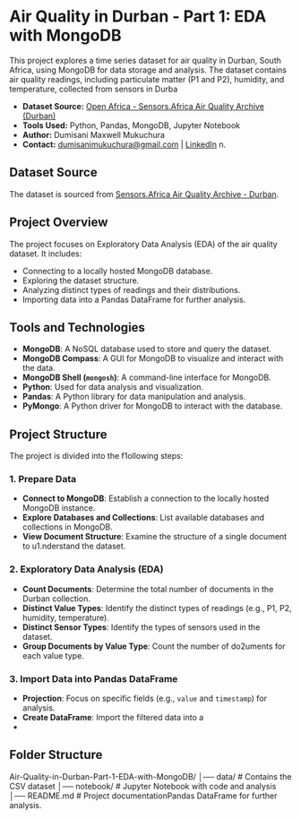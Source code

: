 # Air Quality in Durban - Part 1: EDA with MongoDB

This project explores a time series dataset for air quality in Durban, South Africa, using MongoDB for data storage and analysis. The dataset contains air quality readings, including particulate matter (P1 and P2), humidity, and temperature, collected from sensors in Durba

- **Dataset Source:** [Open Africa - Sensors.Africa Air Quality Archive (Durban)](https://open.africa/dataset/sensorsafrica-airquality-archive-durban)
- **Tools Used:** Python, Pandas, MongoDB, Jupyter Notebook
- **Author:** Dumisani Maxwell Mukuchura
- **Contact:** dumisanimukuchura@gmail.com | [LinkedIn](https://www.linkedin.com/in/dumisani-maxwell-mukuchura-4859b7170/)
n.

## Dataset Source
The dataset is sourced from [Sensors.Africa Air Quality Archive - Durban](https://open.africa/dataset/sensorsafrica-airquality-archive-durban).

## Project Overview
The project focuses on Exploratory Data Analysis (EDA) of the air quality dataset. It includes:
- Connecting to a locally hosted MongoDB database.
- Exploring the dataset structure.
- Analyzing distinct types of readings and their distributions.
- Importing data into a Pandas DataFrame for further analysis.

## Tools and Technologies
- **MongoDB**: A NoSQL database used to store and query the dataset.
- **MongoDB Compass**: A GUI for MongoDB to visualize and interact with the data.
- **MongoDB Shell (`mongosh`)**: A command-line interface for MongoDB.
- **Python**: Used for data analysis and visualization.
- **Pandas**: A Python library for data manipulation and analysis.
- **PyMongo**: A Python driver for MongoDB to interact with the database.

## Project Structure
The project is divided into the f1ollowing steps:

### 1. Prepare Data
- **Connect to MongoDB**: Establish a connection to the locally hosted MongoDB instance.
- **Explore Databases and Collections**: List available databases and collections in MongoDB.
- **View Document Structure**: Examine the structure of a single document to u1.nderstand the dataset.

### 2. Exploratory Data Analysis (EDA)
- **Count Documents**: Determine the total number of documents in the Durban collection.
- **Distinct Value Types**: Identify the distinct types of readings (e.g., P1, P2, humidity, temperature).
- **Distinct Sensor Types**: Identify the types of sensors used in the dataset.
- **Group Documents by Value Type**: Count the number of do2uments for each value type.

### 3. Import Data into Pandas DataFrame
- **Projection**: Focus on specific fields (e.g., `value` and `timestamp`) for analysis.
- **Create DataFrame**: Import the filtered data into a 
- 
## Folder Structure

Air-Quality-in-Durban-Part-1-EDA-with-MongoDB/ 
│── data/ # Contains the CSV dataset 
│── notebook/ # Jupyter Notebook with code and analysis 
│── README.md # Project documentationPandas DataFrame for further analysis.